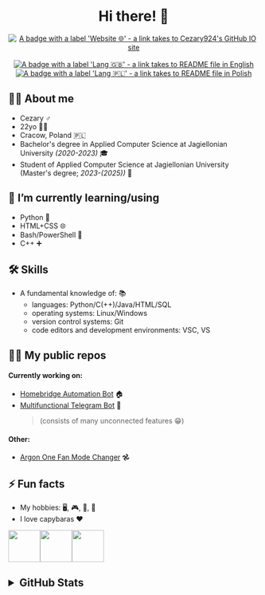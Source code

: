 <div align="center">
  <h1>Hi there! 👋</h1>
  <a href="https://cezary924.github.io/" target="__blank"><img alt="A badge with a label 'Website 🌐' - a link takes to Cezary924's GitHub IO site" src="https://img.shields.io/badge/Website-🌐-2B3137?style=for-the-badge"></a><br/><br/>
  <a href="https://github.com/Cezary924/Cezary924/blob/master/README.md" target="__blank"><img alt="A badge with a label 'Lang 🇬🇧' - a link takes to README file in English" src="https://img.shields.io/badge/Lang-🇬🇧-012169?style=for-the-badge"></a>
  <a href="https://github.com/Cezary924/Cezary924/blob/master/README.pl-pl.md" target="__blank"><img alt="A badge with a label 'Lang 🇵🇱' - a link takes to README file in Polish" src="https://img.shields.io/badge/Lang-🇵🇱-dc143c?style=for-the-badge"></a>
</div>


## 🙋‍♂️ About me
- Cezary ♂️
- 22yo 🙍🏻
- Cracow, Poland 🇵🇱
- Bachelor's degree in Applied Computer Science at Jagiellonian University _(2020-2023)_ 🎓
- Student of Applied Computer Science at Jagiellonian University (Master's degree; _2023-(2025))_ 🏫


## 🔭 I’m currently learning/using
- Python 🐍
- HTML+CSS 🌐
- Bash/PowerShell 🐚
- C++ ➕


## 🛠️ Skills
- A fundamental knowledge of: 📚
  - languages: Python/C(++)/Java/HTML/SQL
  - operating systems: Linux/Windows
  - version control systems: Git
  - code editors and development environments: VSC, VS


## 🧑‍💻 My public repos
#### Currently working on:
- [Homebridge Automation Bot](https://github.com/Cezary924/Homebridge-Automation-Bot) 🏠
- [Multifunctional Telegram Bot](https://github.com/Cezary924/Telegram-Bot) 🤖
  > (consists of many unconnected features 😁)
#### Other:
- [Argon One Fan Mode Changer](https://github.com/Cezary924/Argon-One-Fan-Mode-Changer) 𖣘


## ⚡ Fun facts
- My hobbies: 🖥️, 🎮, 💽, 🎤
- I love capybaras ❤️

<img src="https://img.freepik.com/free-icon/capybara_318-232704.jpg" width="64" height="64"><img src="https://img.freepik.com/free-icon/capybara_318-232704.jpg" width="64" height="64"><img src="https://img.freepik.com/free-icon/capybara_318-232704.jpg" width="64" height="64">


<h2>
  <details>
    <summary>GitHub Stats</summary>
    <img align="left" src="https://github-readme-stats.vercel.app/api?username=Cezary924&theme=transparent&rank_icon=percentile&hide_title=true&show_icons=true&hide_border=true" />
    <img align="left" src="https://github-readme-stats.vercel.app/api/top-langs/?username=Cezary924&theme=transparent&show_icons=true&hide_title=true&line_height=60&hide_border=true" />
    <img align="left" src="https://streak-stats.demolab.com/?user=Cezary924&theme=transparent&card_width=470&hide_border=true" />
  </details>
</h2>
